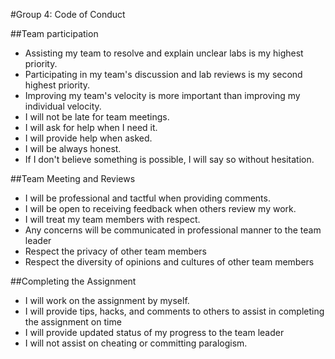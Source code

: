 #Group 4: Code of Conduct

##Team participation

- Assisting my team to resolve and explain unclear labs is my highest priority.
- Participating in my team's discussion and lab reviews is my second highest priority.
- Improving my team's velocity is more important than improving my individual velocity.
- I will not be late for team meetings.
- I will ask for help when I need it.
- I will provide help when asked.
- I will be always honest.
- If I don't believe something is possible, I will say so without hesitation.

##Team Meeting and Reviews

- I will be professional and tactful when providing comments.
- I will be open to receiving feedback when others review my work.
- I will treat my team members with respect.
- Any concerns will be communicated in professional manner to the team leader
- Respect the privacy of other team members
- Respect the diversity of opinions and cultures of other team members

##Completing the Assignment

- I will work on the assignment by myself.
- I will provide tips, hacks, and comments to others to assist in completing the assignment on time
- I will provide updated status of my progress to the team leader
- I will not assist on cheating or committing paralogism.